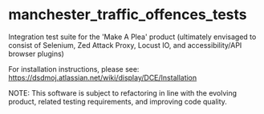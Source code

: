 manchester_traffic_offences_tests
=================================

Integration test suite for the 'Make A Plea' product (ultimately envisaged to consist of Selenium, Zed Attack Proxy, Locust IO, and accessibility/API browser plugins)

For installation instructions, please see: https://dsdmoj.atlassian.net/wiki/display/DCE/Installation

NOTE: This software is subject to refactoring in line with the evolving product, related testing requirements, and improving code quality.
